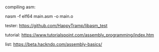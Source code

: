 compiling asm:

nasm -f elf64 main.asm -o main.o


tester:
https://github.com/HappyTramp/libasm_test

tutorial:
https://www.tutorialspoint.com/assembly_programming/index.htm

list:
https://beta.hackndo.com/assembly-basics/
